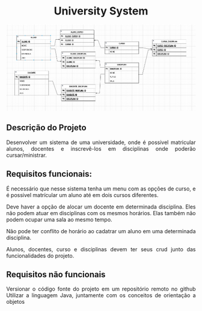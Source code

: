 <h1 align="center">University System</h1>

<img src=".../../diagrama.png"/></a>

## Descrição do Projeto

<p align="justify">
Desenvolver um sistema de uma universidade, onde é possivel matricular alunos, docentes e inscrevê-los em disciplinas onde poderão cursar/ministrar.
<p>

## Requisitos funcionais:

<p align="justify">
É necessário que nesse sistema tenha um menu com as opções de curso, e é possivel matrícular um aluno até em dois cursos diferentes.
<p>

<p align="justify">
Deve haver a opção de alocar um docente em determinada disciplina. Eles não podem atuar em disciplinas com os mesmos horários. Elas também não podem ocupar uma sala ao mesmo tempo.
<p>

<p align="justify">
Não pode ter conflito de horário ao cadatrar um aluno em uma determinada disciplina.
<p>

<p align="justify">
Alunos, docentes, curso e disciplinas devem ter seus crud junto das funcionalidades do projeto.
<p>

## Requisitos não funcionais

<p align="justify">
Versionar o código fonte do projeto em um repositório remoto no github
Utilizar a linguagem Java, juntamente com os conceitos de orientação a objetos
<p>
